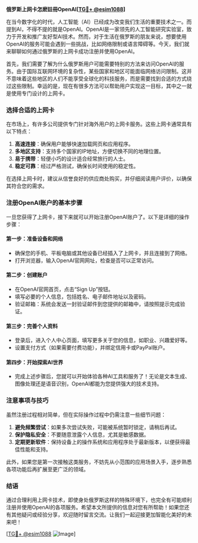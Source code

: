**俄罗斯上网卡怎麽註冊OpenAI[[TG💪+ @esim1088](https://t.me/s/esim1088)]**

在当今数字化的时代，人工智能（AI）已经成为改变我们生活的重要技术之一。而提到AI，不得不提的就是OpenAI。OpenAI是一家领先的人工智能研究实验室，致力于开发和推广友好型AI技术。然而，对于生活在俄罗斯的朋友来说，想要使用OpenAI的服务可能会遇到一些挑战，比如网络限制或语言障碍等。今天，我们就来聊聊如何通过俄罗斯的上网卡成功注册并使用OpenAI。

首先，我们需要了解为什么俄罗斯用户可能需要特别的方法来访问OpenAI的服务。由于国际互联网环境的复杂性，某些国家和地区可能面临网络访问限制。这并不意味着这些地区的人们不能享受全球化的科技服务，而是需要找到合适的方式绕过这些限制。幸运的是，现在有很多方法可以帮助用户实现这一目标，其中之一就是使用专门设计的上网卡。

### 选择合适的上网卡

在市场上，有许多公司提供专门针对海外用户的上网卡服务。这些上网卡通常具有以下特点：

1. **高速连接**：确保用户能够快速加载网页和应用程序。
2. **多地区支持**：支持多个国家的IP地址，方便切换不同的地理位置。
3. **易于携带**：轻便小巧的设计适合经常旅行的人士。
4. **稳定可靠**：经过严格测试，确保长时间使用的稳定性。

在选择上网卡时，建议从信誉良好的供应商处购买，并仔细阅读用户评价，以确保其符合您的需求。

### 注册OpenAI账户的基本步骤

一旦您获得了上网卡，接下来就可以开始注册OpenAI账户了。以下是详细的操作步骤：

#### 第一步：准备设备和网络
- 确保您的手机、平板电脑或其他设备已经插入了上网卡，并且连接到了网络。
- 打开浏览器，输入OpenAI官网网址，检查是否可以正常访问。

#### 第二步：创建账户
- 在OpenAI官网首页，点击“Sign Up”按钮。
- 填写必要的个人信息，包括姓名、电子邮件地址以及密码。
- 验证邮箱：系统会发送一封验证邮件到您提供的邮箱中，请按照提示完成验证。

#### 第三步：完善个人资料
- 登录后，进入个人中心页面，填写更多关于您的信息，如职业、兴趣爱好等。
- 设置支付方式（如果需要付费功能），并绑定信用卡或PayPal账户。

#### 第四步：开始探索AI世界
- 完成上述步骤后，您就可以开始体验各种AI工具和服务了！无论是文本生成、图像处理还是语音识别，OpenAI都能为您提供强大的技术支持。

### 注意事项与技巧

虽然注册过程相对简单，但在实际操作过程中仍需注意一些细节问题：

1. **避免频繁尝试**：如果多次尝试失败，可能被系统暂时锁定，请稍后再试。
2. **保护隐私安全**：不要随意泄露个人信息，尤其是敏感数据。
3. **定期更新软件**：保持设备上的操作系统和应用程序处于最新版本，以便获得最佳性能和支持。

此外，如果您是第一次接触这类服务，不妨先从小范围的应用场景入手，逐步熟悉各项功能后再扩展至更广泛的领域。

### 结语

通过合理利用上网卡技术，即使身处俄罗斯这样的特殊环境下，也完全有可能顺利注册并使用OpenAI的各项服务。希望本文所提供的信息对您有所帮助！如果您还有其他疑问或经验分享，欢迎随时留言交流。让我们一起迎接更加智能化美好的未来吧！

[[TG💪+ @esim1088](https://t.me/s/esim1088) ![Image](https://i.postimg.cc/4NQfJmqS/Snipaste-2025-05-13-00-14-12.png)]